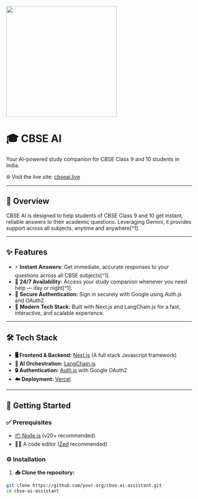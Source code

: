 <img src="https://cbseai.live/og.png" class="logo" width="300"/>

# 🎓 CBSE AI

Your AI-powered study companion for CBSE Class 9 and 10 students in India.

🌐 Visit the live site: [cbseai.live](https://cbseai.live)

---

## 🧠 Overview

CBSE AI is designed to help students of CBSE Class 9 and 10 get instant, reliable answers to their academic questions. Leveraging Gemini, it provides support across all subjects, anytime and anywhere[^1].

---

## ✨ Features

- ⚡ **Instant Answers:** Get immediate, accurate responses to your questions across all CBSE subjects[^1].
- 🌙 **24/7 Availability:** Access your study companion whenever you need help — day or night[^1].
- 🔐 **Secure Authentication:** Sign in securely with Google using Auth.js and OAuth2.
- 🚀 **Modern Tech Stack:** Built with Next.js and LangChain.js for a fast, interactive, and scalable experience.

---

## 🛠️ Tech Stack

- **🖥️ Frontend & Backend:** [Next.js](https://nextjs.org/) (A full stack Javascript framework)
- **🧩 AI Orchestration:** [LangChain.js](https://js.langchain.com/)
- **🔒 Authentication:** [Auth.js](https://authjs.dev/) with Google OAuth2
- **☁️ Deployment:** [Vercel](https://vercel.com/)

---

## 🏁 Getting Started

### ✅ Prerequisites

- [📦 Node.js](https://nodejs.org/en/download) (v20+ recommended)
- 🧑‍💻 A code editor ([Zed](https://zed.dev) recommended)

### ⚙️ Installation

1. **📥 Clone the repository:**

```bash
git clone https://github.com/your-org/cbse-ai-assistant.git
cd cbse-ai-assistant
